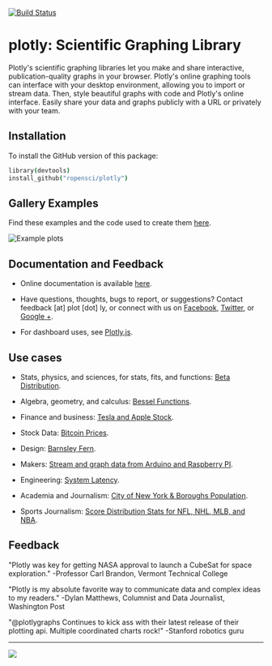 [![Build Status](https://travis-ci.org/ropensci/plotly.png?branch=master)](https://travis-ci.org/ropensci/plotly)

plotly: Scientific Graphing Library 
======

Plotly's scientific graphing libraries let you make and share interactive, publication-quality graphs
in your browser. Plotly's online graphing tools can interface with your desktop environment, allowing you to import or stream data. Then, style beautiful graphs with code and Plotly's online interface. Easily share your data and graphs publicly with a URL or privately with your team.

Installation
-------------

To install the GitHub version of this package:

```coffee
library(devtools)
install_github("ropensci/plotly")
```


Gallery Examples
-------------

Find these examples and the code used to create them [here](https://plot.ly/api).


  ![](https://f.cloud.github.com/assets/5034604/1587845/c6098d92-5242-11e3-816e-10d96a545efa.png "Example plots")


Documentation and Feedback 
-------------

- Online documentation is available [here](https://github.com/plotly/R-User-Guide#demos-for-ggplotly).

- Have questions, thoughts, bugs to report, or suggestions? Contact feedback [at] plot [dot] ly, or connect with us on [Facebook](facebook.com/plotly), [Twitter](https://twitter.com/plotlygraphs), or [Google +](https://plus.google.com/+PlotLy).

- For dashboard uses, see [Plotly.js](https://plot.ly/developers). 

Use cases
------------

- Stats, physics, and sciences, for stats, fits, and functions: [Beta Distribution](https://plot.ly/~jackp/705/).

- Algebra, geometry, and calculus: [Bessel Functions](https://plot.ly/~jackp/914/).

- Finance and business: [Tesla and Apple Stock](https://plot.ly/~jackp/903/).

- Stock Data: [Bitcoin Prices](https://plot.ly/~jackp/992/).

- Design: [Barnsley Fern](https://plot.ly/~chris/403/).

- Makers: [Stream and graph data from Arduino and Raspberry PI](https://plot.ly/~flann321/9/).

- Engineering: [System Latency](https://plot.ly/~carmeloosh/84/).

- Academia and Journalism: [City of New York & Boroughs Population](https://plot.ly/~Dreamshot/113/).

- Sports Journalism: [Score Distribution Stats for NFL, NHL, MLB, and NBA](https://plot.ly/sdqlheatmaps).


Feedback
----------------------

"Plotly was key for getting NASA approval to launch a CubeSat for space exploration." 
-Professor Carl Brandon, Vermont Technical College

"Plotly is my absolute favorite way to communicate data and complex ideas to my readers." 
-Dylan Matthews, Columnist and Data Journalist, Washington Post

"@plotlygraphs Continues to kick ass with their latest release of their plotting api. Multiple coordinated charts rock!" -Stanford robotics guru

---

[![](http://ropensci.org/public_images/github_footer.png)](http://ropensci.org)
